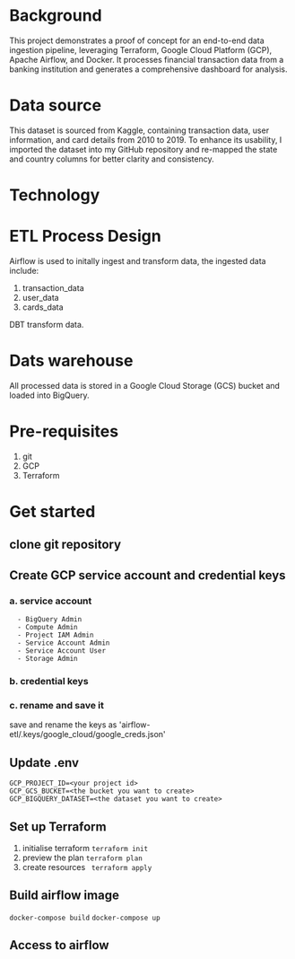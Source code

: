 # Background
This project demonstrates a proof of concept for an end-to-end data ingestion pipeline, leveraging Terraform, Google Cloud Platform (GCP), Apache Airflow, and Docker. It processes financial transaction data from a banking institution and generates a comprehensive dashboard for analysis.

# Data source
This dataset is sourced from Kaggle, containing transaction data, user information, and card details from 2010 to 2019. To enhance its usability, I imported the dataset into my GitHub repository and re-mapped the state and country columns for better clarity and consistency.

# Technology

# ETL Process Design
Airflow is used to initally ingest and transform data, the ingested data include:
1. transaction_data
2. user_data
3. cards_data

DBT transform data.

# Dats warehouse
All processed data is stored in a Google Cloud Storage (GCS) bucket and loaded into BigQuery.

# Pre-requisites
1. git
2. GCP
3. Terraform

# Get started
## clone git repository
## Create GCP service account and credential keys
### a. service account
``` 
  - BigQuery Admin
  - Compute Admin
  - Project IAM Admin
  - Service Account Admin
  - Service Account User
  - Storage Admin
``` 
### b. credential keys

### c. rename and save it
save and rename the keys as 'airflow-etl/.keys/google_cloud/google_creds.json'

## Update .env
```  
GCP_PROJECT_ID=<your project id>
GCP_GCS_BUCKET=<the bucket you want to create>
GCP_BIGQUERY_DATASET=<the dataset you want to create>
```

## Set up Terraform
1. initialise terraform
   ``` terraform init ```
2. preview the plan
   ``` terraform plan ```
3. create resources
   ``` terraform apply```

## Build airflow image
``` docker-compose build ```
``` docker-compose up ```

## Access to airflow

